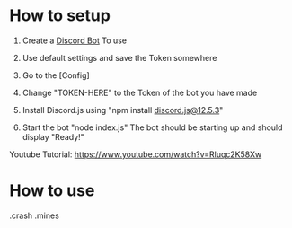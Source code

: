 # How to setup

1) Create a [Discord Bot](https://discord.com/developers/applications) To use 

2) Use default settings and save the Token somewhere

3) Go to the [Config]

4) Change "TOKEN-HERE" to the Token of the bot you have made

5) Install Discord.js using "npm install discord.js@12.5.3"

6) Start the bot "node index.js" The bot should be starting up and should display "Ready!"

Youtube Tutorial: https://www.youtube.com/watch?v=Rluqc2K58Xw

# How to use

.crash
.mines <amount> <round-id>
